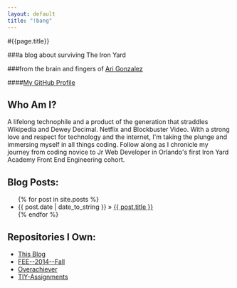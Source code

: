 ```yaml
---
layout: default
title: "!bang"
---
```

#{{page.title}}

###a blog about surviving The Iron Yard

###from the brain and fingers of [Ari Gonzalez](http://www.twitter.com/arigonzoari)

####[My GitHub Profile](http://www.github.com/AriGonzo)


## Who Am I?

A lifelong technophile and a product of the generation that straddles Wikipedia and Dewey Decimal. Netflix and Blockbuster Video. With a strong love and respect for technology and the internet, I'm taking the plunge and immersing myself in all things coding. Follow along as I chronicle my journey from coding novice to Jr Web Developer in Orlando's first Iron Yard Academy Front End Engineering cohort.  

## Blog Posts:
<ul class="posts">
    {% for post in site.posts %}
      <li><span>{{ post.date | date_to_string }}</span> &raquo; <a href="{{ post.url }}">{{ post.title }}</a></li>
    {% endfor %}
  </ul>

## Repositories I Own:
* [This Blog](https://github.com/AriGonzo/AriGonzo.github.io)
* [FEE--2014--Fall](https://github.com/AriGonzo/FEE--2014--FALL)
* [Overachiever](https://github.com/AriGonzo/Overachiever)
* [TIY-Assignments](https://github.com/AriGonzo/TIY-Assignments)

